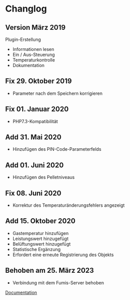 Changlog
===

Version März 2019
---

Plugin-Erstellung

- Informationen lesen
- Ein / Aus-Steuerung
- Temperaturkontrolle
- Dokumentation

Fix 29. Oktober 2019
---

- Parameter nach dem Speichern korrigieren

Fix 01. Januar 2020
---

- PHP7.3-Kompatibilität

Add 31. Mai 2020
---

- Hinzufügen des PIN-Code-Parameterfelds

Add 01. Juni 2020
---

- Hinzufügen des Pelletniveaus

Fix 08. Juni 2020
---

- Korrektur des Temperaturänderungsfehlers angezeigt

Add 15. Oktober 2020
---

- Gastemperatur hinzufügen
- Leistungswert hinzugefügt
- Belüftungswert hinzugefügt
- Statistische Ergänzung
- Erfordert eine erneute Registrierung des Objekts

Behoben am 25. März 2023
---

- Verbindung mit dem Fumis-Server behoben

[Documentation](index.md)